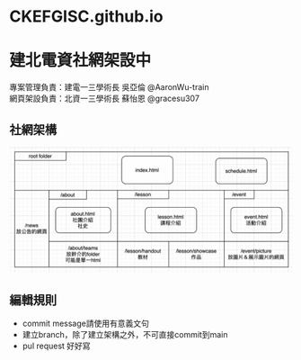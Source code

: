 # CKEFGISC.github.io
# 建北電資社網架設中
專案管理負責：建電一三學術長 吳亞倫 @AaronWu-train <br>
網頁架設負責：北資一三學術長 蘇怡恩 @gracesu307   <br>

## 社網架構
![image](resource/images/社網架構.png)

## 編輯規則
* commit message請使用有意義文句
* 建立branch，除了建立架構之外，不可直接commit到main
* pul request 好好寫
